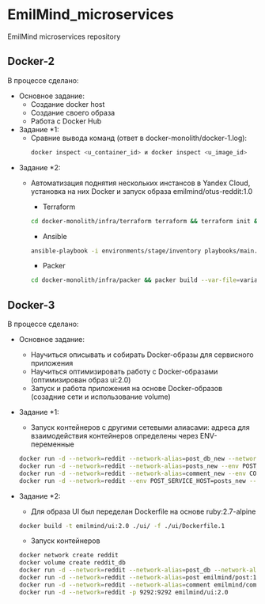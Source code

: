 # EmilMind_microservices
EmilMind microservices repository

## Docker-2
В процессе сделано:
 - Основное задание:
    - Создание docker host
    - Создание своего образа
    - Работа с Docker Hub
 - Задание *1:
	- Сравние вывода команд (ответ в docker-monolith/docker-1.log): 
        ~~~bash
        docker inspect <u_container_id> и docker inspect <u_image_id>        
        ~~~
 - Задание *2:
    - Автоматизация поднятия нескольких инстансов в Yandex Cloud, установка на них Docker и запуск образа emilmind/otus-reddit:1.0
        - Terraform
        ~~~bash
        cd docker-monolith/infra/terraform terraform && terraform init && terraform apply -auto-approve
        ~~~

         - Ansible
        ~~~bash
        ansible-playbook -i environments/stage/inventory playbooks/main.yml
        ~~~

        - Packer
        ~~~bash
        cd docker-monolith/infra/packer && packer build --var-file=variables.json reddit_in_docker.json 
        ~~~


## Docker-3
В процессе сделано:
 - Основное задание:
    - Научиться описывать и собирать Docker-образы для сервисного приложения
    - Научиться оптимизировать работу с Docker-образами (оптимизирован образ ui:2.0)
    - Запуск и работа приложения на основе Docker-образов (созадние сети и использование volume)


- Задание *1:
    - Запуск контейнеров с другими сетевыми алиасами: адреса для взаимодействия контейнеров определены через ENV-переменные
    ~~~bash
    docker run -d --network=reddit --network-alias=post_db_new --network-alias=comment_db_new mongo:latest
    docker run -d --network=reddit --network-alias=posts_new --env POST_DATABASE_HOST=post_db_new --env POST_DATABASE=posts_new emilmind/post:1.0
    docker run -d --network=reddit --network-alias=comment_new --env COMMENT_DATABASE_HOST=comment_db_new --env COMMENT_DATABASE=comments_new emilmind/comment:1.0
    docker run -d --network=reddit --env POST_SERVICE_HOST=posts_new --env COMMENT_SERVICE_HOST=comment_new -p 9292:9292 emilmind/ui:1.0
    ~~~
- Задание *2:
    - Для образа UI был переделан Dockerfile на основе ruby:2.7-alpine
    ~~~bash
    docker build -t emilmind/ui:2.0 ./ui/ -f ./ui/Dockerfile.1 
    ~~~
    - Запуск контейнеров
    ~~~bash
    docker network create reddit    
    docker volume create reddit_db
    docker run -d --network=reddit --network-alias=post_db --network-alias=comment_db -v reddit_db:/data/db mongo:latest
    docker run -d --network=reddit --network-alias=post emilmind/post:1.0
    docker run -d --network=reddit --network-alias=comment emilmind/comment:1.0
    docker run -d --network=reddit -p 9292:9292 emilmind/ui:2.0
    ~~~
